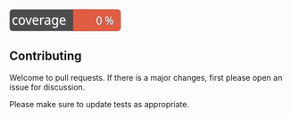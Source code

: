 # <Header>

![Code Coverage Badge](./badge.svg)

## Contributing

Welcome to pull requests. If there is a major changes, first please open an issue for discussion.

Please make sure to update tests as appropriate.

